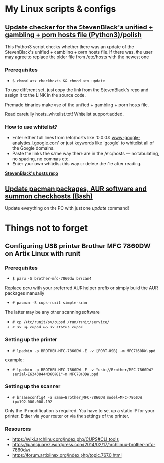 # My Linux scripts & configs

## [Update checker for the StevenBlack's unified + gambling + porn hosts file (Python3)](https://github.com/skelly37/my-linux/blob/main/checkhosts/checkhosts.py)/[polish](https://github.com/skelly37/my-linux/blob/main/checkhosts/checkhosts-PL.py)

This Python3 script checks whether there was an update of the StevenBlack's unified + gambling + porn hosts file.
If there was, the user may agree to replace the older file from /etc/hosts with the newest one

### Prerequisites
* `$ chmod a+x checkhosts && chmod a+x update`

To use different set, just copy the link from the StevenBlack's repo and assign it to the LINK in the source code.

Premade binaries make use of the unified + gambling + porn hosts file.

Read carefully hosts_whitelist.txt! Whitelist support added.

### How to use whitelist?
* Enter either full lines from /etc/hosts like '0.0.0.0 www-google-analytics.l.google.com' or just keywords like 'google' to whitelist all of the Google domains.
* Paste the links the same way there are in the /etc/hosts — no tabulating, no spacing, no commas etc.
* Enter your own whitelist this way or delete the file after reading.

**[StevenBlack's hosts repo](https://github.com/StevenBlack/hosts)**

## [Update pacman packages, AUR software and summon checkhosts (Bash)](https://github.com/skelly37/my-linux/blob/main/update)

Update everything on the PC with just one *update* command!

# Things not to forget
## Configuring USB printer Brother MFC 7860DW on Artix Linux with runit
### Prerequisites
* `$ paru -S brother-mfc-7860dw brscan4`

Replace *paru* with your preferred AUR helper prefix or simply build the AUR packages manually

* `# pacman -S cups-runit simple-scan`

The latter may be any other scanning software

* `# cp /etc/runit/sv/cupsd /run/runit/service/`
* `# sv up cupsd && sv status cupsd`

### Setting up the printer
* `# lpadmin -p BROTHER-MFC-7860DW -E -v [PORT-USB] -m MFC7860DW.ppd`

example:

* `# lpadmin -p BROTHER-MFC-7860DW -E -v "usb://Brother/MFC-7860DW?serial=E6343844N360681"-m MFC7860DW.ppd`

### Setting up the scanner
* `# brsaneconfig4 -a name=Brother_MFC-7860DW model=MFC-7860DW ip=192.000.000.192`

Only the IP modification is required. You have to set up a static IP for your printer. Either via your router or via the settings of the printer.

### Resources
* https://wiki.archlinux.org/index.php/CUPS#CLI_tools
* https://juancjuarez.wordpress.com/2014/02/17/archlinux-brother-mfc-7860dw/
* https://forum.artixlinux.org/index.php/topic,767.0.html

